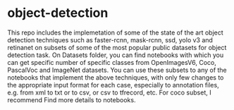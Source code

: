 # object-detection
This repo includes the implemetation of some of the state of the art object detection techniques such as faster-rcnn, mask-rcnn, ssd, yolo v3 and retinanet on subsets of some of the most popular public datasets for object detection task. 
On Datasets folder, you can find notebooks with which you can get specific number of specific classes from OpenImagesV6, Coco, PascalVoc and ImageNet datasets. You can use these subsets to any of the notebooks that implement the above techniques, with only few changes to the appropriate input format for each case, especially to annotation files, e.g. from xml to txt or to csv, or csv to tfrecord, etc. For coco subset, I recommend Find more details to notebooks. 
